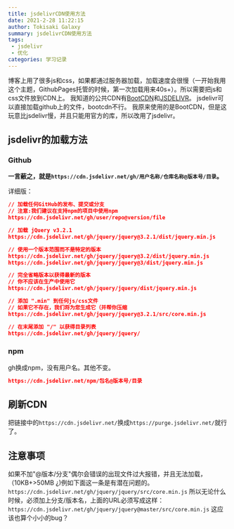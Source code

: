 ```yaml
---
title: jsdelivrCDN使用方法
date: 2021-2-28 11:22:15
author: Tokisaki Galaxy
summary: jsdelivrCDN使用方法
tags:
 - jsdelivr
 - 优化
categories: 学习记录
---
```


博客上用了很多js和css，如果都通过服务器加载，加载速度会很慢（一开始我用这个主题，GithubPages托管的时候，第一次加载用来40s+）。所以需要把js和css文件放到CDN上。
我知道的公共CDN有[BootCDN](https://www.bootcdn.cn/)和[JSDELIVR](https://www.jsdelivr.com/)。
jsdelivr可以直接加载github上的文件，bootcdn不行。
我原来使用的是BootCDN，但是这玩意比jsdelivr慢，并且只能用官方的库，所以改用了jsdelivr。

## jsdelivr的加载方法

### Github

**一言蔽之，就是`https://cdn.jsdelivr.net/gh/用户名称/仓库名称@版本号/目录`。**

详细版：

```json
// 加载任何GitHub的发布、提交或分支
// 注意:我们建议在支持npm的项目中使用npm
https://cdn.jsdelivr.net/gh/user/repo@version/file

// 加载 jQuery v3.2.1
https://cdn.jsdelivr.net/gh/jquery/jquery@3.2.1/dist/jquery.min.js

// 使用一个版本范围而不是特定的版本
https://cdn.jsdelivr.net/gh/jquery/jquery@3.2/dist/jquery.min.js
https://cdn.jsdelivr.net/gh/jquery/jquery@3/dist/jquery.min.js

// 完全省略版本以获得最新的版本
// 你不应该在生产中使用它
https://cdn.jsdelivr.net/gh/jquery/jquery/dist/jquery.min.js

// 添加 ".min" 到任何js/css文件
// 如果它不存在，我们将为您生成它（并帮你压缩
https://cdn.jsdelivr.net/gh/jquery/jquery@3.2.1/src/core.min.js

// 在末尾添加 "/" 以获得目录列表
https://cdn.jsdelivr.net/gh/jquery/jquery/
```

### npm

gh换成npm，没有用户名。其他不变。

```json
https://cdn.jsdelivr.net/npm/包名@版本号/目录
```

## 刷新CDN

把链接中的`https://cdn.jsdelivr.net/`换成`https://purge.jsdelivr.net/`就行了。

## 注意事项

如果不加"@版本/分支"偶尔会错误的出现文件过大报错，并且无法加载，（10KB+>50MB ¿)例如下面这一条是有潜在问题的。
`https://cdn.jsdelivr.net/gh/jquery/jquery/src/core.min.js`
所以无论什么时候，必须加上分支/版本名，上面的URL必须写成这样：
`https://cdn.jsdelivr.net/gh/jquery/jquery@master/src/core.min.js`
这应该也算个小小的bug？
